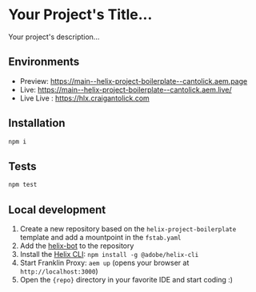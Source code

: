 # Your Project's Title...
Your project's description...

## Environments
- Preview: https://main--helix-project-boilerplate--cantolick.aem.page
- Live: https://main--helix-project-boilerplate--cantolick.aem.live/
- Live Live : https://hlx.craigantolick.com

## Installation

```sh
npm i
```

## Tests

```sh
npm test
```

## Local development

1. Create a new repository based on the `helix-project-boilerplate` template and add a mountpoint in the `fstab.yaml`
1. Add the [helix-bot](https://github.com/apps/helix-bot) to the repository
1. Install the [Helix CLI](https://github.com/adobe/helix-cli): `npm install -g @adobe/helix-cli`
1. Start Franklin Proxy: `aem up` (opens your browser at `http://localhost:3000`)
1. Open the `{repo}` directory in your favorite IDE and start coding :)
